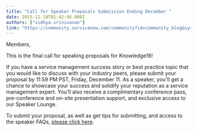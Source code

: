 ```yaml
---
title: "Call for Speaker Proposals Submission Ending December "
date: 2015-12-10T01:42:46.000Z
authors: ["vidhya.srinivasan"]
link: "https://community.servicenow.com/community?id=community_blog&sys_id=fa1e626ddbd0dbc01dcaf3231f96196e"
---
```

<p>Members, </p><p class="p1"><span class="s1"></span></p><p class="p1"><span class="s1">This is the final call for speaking proposals for Knowledge16! </span></p><p class="p1"><span class="s1"></span></p><p class="p1"><span class="s1">If you have a service management success story or best practice topic that you would like to discuss with your industry peers, please submit your proposal by 11:59 PM PST, Friday, December 11. As a speaker, you'll get a chance to showcase your success and solidify your reputation as a service management expert. You'll also receive a complimentary conference pass, pre-conference and on-site presentation support, and exclusive access to our Speaker Lounge.</span></p><p class="p1"><span class="s1"></span></p><p class="p1"><span class="s1">To submit your proposal, as well as get tips for submitting, and access to the speaker FAQs, <a _jive_internal="true" href="/community/knowledge-user-conference/knowledge16/speakers"><span class="s2">please click here</span></a>.</span></p>